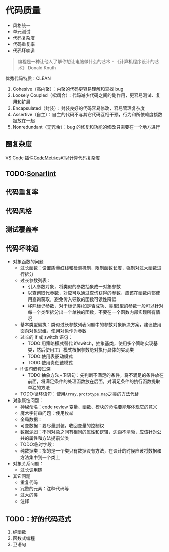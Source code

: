 # 代码质量

- 风格统一
- 单元测试
- 代码复杂度
- 代码重复率
- 代码坏味道

> 编程是一种让他人了解你想让电脑做什么的艺术 - 《计算机程序设计的艺术》 Donald Knuth

优秀代码特质：CLEAN

1. Cohesive（高内聚）：内聚的代码更容易理解和查找 bug
2. Loosely Coupled（松耦合）：代码减少代码之间的副作用，更容易测试、复用和扩展
3. Encapsulated（封装）：封装良好的代码容易修改，容易管理复杂度
4. Assertive（自主）：自主的代码不与其它代码互相干预，行为和所依赖度额数据放在一起
5. Nonredundant（无冗余）：bug 的修复和功能的修改只需要在一个地方进行

## 圈复杂度

VS Code 插件[CodeMetrics](https://marketplace.visualstudio.com/items?itemName=kisstkondoros.vscode-codemetrics)可以计算代码复杂度

## TODO:[Sonarlint](https://www.sonarlint.org/)

## 代码重复率

## 代码风格

## 测试覆盖率

## 代码坏味道

- 对象函数的问题
  - 过长函数：设置质量红线和检测机制，限制函数长度，强制对过大函数进行拆分
  - 过长参数列表：
    - 引入参数对象，将类似的参数抽象成一对象参数
    - 以查询取代参数，对应可以通过查询获得的参数，应该在函数内部使用查询获取，避免传入导致的函数可读性降低
    - 移除标记参数，对于标记类(如是否成功、类型)型的参数一般可以针对每一个类型拆分出一个单独的函数，不要在一个函数内部实现所有情况
  - 基本类型偏执：类似过长参数列表问题中的参数对象解决方案，建议使用面向对象思维，使用对象作为参数
  - 过长的 if 或 switch 语句：
    - TODO:用策略模式替代 if/switch，抽象基类，使用多个策略实现基类，然后使用工厂模式根据参数绝对执行具体的实现类
    - TODO:使用表驱动模式
    - TODO:使用责任链模式
  - if 语句嵌套过深
    - TODO:抽象方法+卫语句：先判断不满足的条件，将不满足的条件放在前面，将满足条件的处理函数放在后面，对满足条件的执行函数提取单独的方法
  - TODO:循环语句：使用`Array.prototype.map`之类的方法代替
- 对象属性问题：
  - 神秘命名：code review 变量、函数、模块的命名要能够体现它的意义
  - 魔术字符串问题：使用枚举
  - 全局数据：
  - 可变数据：要尽量封装，收回变量的控制权
  - 数据泥团：不同对象之间有相同的属性和逻辑，边距不清晰，应该针对公共的属性和方法提前父类
  - TODO:临时字段：
  - 纯数据类：指的是一个类只有数据没有方法，在设计的时候应该将数据和方法集中到一个类上
- 对象关系问题：
  - 过长调用链
- 其它问题
  - 重复代码
  - 冗赘的元素：注释代码等
  - 过大的类
  - 注释

## TODO：好的代码范式

1. 纯函数
2. 函数式编程
3. 卫语句
